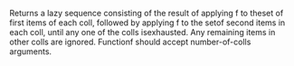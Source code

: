 Returns a lazy sequence consisting of the result of applying f to theset of first items of each coll, followed by applying f to the setof second items in each coll, until any one of the colls isexhausted.  Any remaining items in other colls are ignored. Functionf should accept number-of-colls arguments.